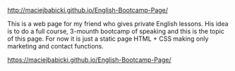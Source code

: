 http://maciejbabicki.github.io/English-Bootcamp-Page/

This is a web page for my friend who gives private English lessons. His idea is to do a full course, 3-mounth bootcamp 
of speaking and this is the topic of this page. For now it is just a static page HTML + CSS making only marketing and contact functions. 


https://maciejbabicki.github.io/English-Bootcamp-Page/
